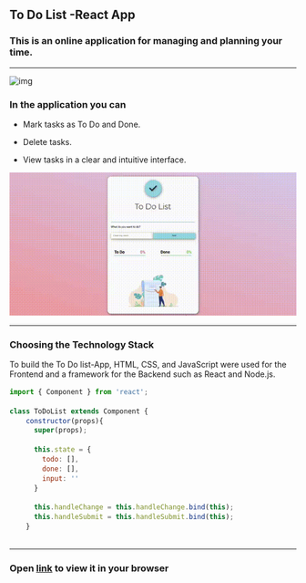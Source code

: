 ## To Do List -React App

### This is an online application for managing and planning your time.
----
![img]()

### In the application you can

 - Mark tasks as To Do and Done.

 - Delete tasks.

 - View tasks in a clear and intuitive interface.


![gif](https://github.com/marina-gu/to-do-list/blob/main/animation%20(2).gif)

----

### Choosing the Technology Stack

To build the To Do list-App, HTML, CSS, and JavaScript were used for the Frontend and a framework for the Backend such as React and Node.js.

```Javascript
import { Component } from 'react';

class ToDoList extends Component {
    constructor(props){
      super(props);
      
      this.state = {
        todo: [],
        done: [],
        input: ''
      }
      
      this.handleChange = this.handleChange.bind(this);
      this.handleSubmit = this.handleSubmit.bind(this);
    }
    
```
----

### Open [link](https://beamish-jelly-73bbcc.netlify.app) to view it in your browser
